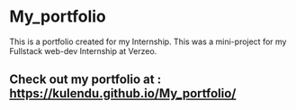 # My_portfolio
This is a portfolio created for my Internship. This was a mini-project for my Fullstack web-dev Internship at Verzeo.

## Check out my portfolio at : https://kulendu.github.io/My_portfolio/
